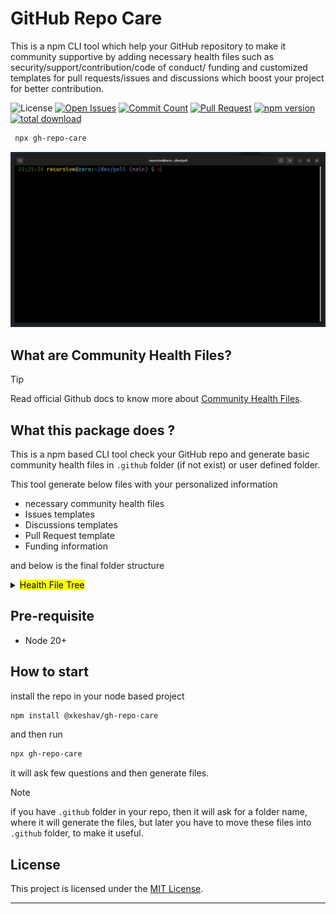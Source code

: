 # GitHub Repo Care

This is a npm CLI tool which help your GitHub repository to make it community supportive by adding necessary health files such as security/support/contribution/code of conduct/ funding and customized templates for pull requests/issues and discussions which boost your project for better contribution.

<!-- Badges -->

![License][license]
[![Open Issues][issues]][issue-link]
[![Commit Count][commits]][commit-link]
[![Pull Request][PR]][pr-link]
[![npm version][npm version]][npm-package]
[![total download][download]][npm-package]

<!--  -->

```bash
 npx gh-repo-care
```

![gh-repo-care demo gif](src/assets/images/repo-care.gif)

## What are Community Health Files?

> [!TIP]
> Read official Github docs to know more about [Community Health Files][community-files].

## What this package does ?

This is a npm based CLI tool check your GitHub repo and generate basic community health files in `.github` folder (if not exist) or user defined folder.

This tool generate below files with your personalized information

- necessary community health files
- Issues templates
- Discussions templates
- Pull Request template
- Funding information

and below is the final folder structure

<details><summary>
  <mark> Health File Tree</mark>
</summary>

```lang-none
├── .github
│   ├── CODEOWNERS
│   ├── CODE_OF_CONDUCT.md
│   ├── CONTRIBUTING.md
│   ├── DISCUSSION_TEMPLATE
│   │   ├── announcements.yml
│   │   └── ideas.yml
│   ├── FUNDING.yml
│   ├── GOVERNANCE.md
│   ├── ISSUE_TEMPLATE
│   │   ├── BUG_REPORT.yml
│   │   ├── ENHANCEMENT.yml
│   │   ├── FEATURE_REQUEST.md
│   │   ├── QUESTION.md
│   │   └── config.yml
│   ├── PULL_REQUEST_TEMPLATE.md
│   ├── SECURITY.md
│   ├── SUPPORT.md

```

</details>

## Pre-requisite

- Node 20+

## How to start

install the repo in your node based project

```sh
npm install @xkeshav/gh-repo-care
```

and then run

```sh
npx gh-repo-care
```

it will ask few questions and then generate files.

> [!NOTE]
> if you have `.github` folder in your repo, then it will ask for a folder name, where it will generate the files, but later you have to move these files into `.github` folder, to make it useful.

## License

This project is licensed under the [MIT License][license-link].

---

<!-- References -->

[license]: https://badgen.net/github/license/xkeshav/gh-repo-care
[issues]: https://badgen.net/github/open-issues/xkeshav/gh-repo-care
[PR]: https://badgen.net/github/prs/xkeshav/gh-repo-care
[commits]: https://badgen.net/github/commits/xkeshav/gh-repo-care/main?color=green
[npm version]: https://badgen.net/npm/v/@xkeshav/gh-repo-care
[download]: https://badgen.net/npm/dy/@xkeshav/gh-repo-care
[npm-package]: https://www.npmjs.com/package/@xkeshav/gh-repo-are
[commit-link]: https://github.com/xkeshav/gh-repo-care/commits/main/
[issue-link]: https://github.com/xkeshav/gh-repo-care/issues
[license-link]: https://github.com/xkeshav/gh-repo-care/blob/main/LICENSE
[pr-link]: https://github.com/xkeshav/gh-repo-care/pulls
[community-files]: https://docs.github.com/en/enterprise-server@3.10/communities/setting-up-your-project-for-healthy-contributions/creating-a-default-community-health-file
